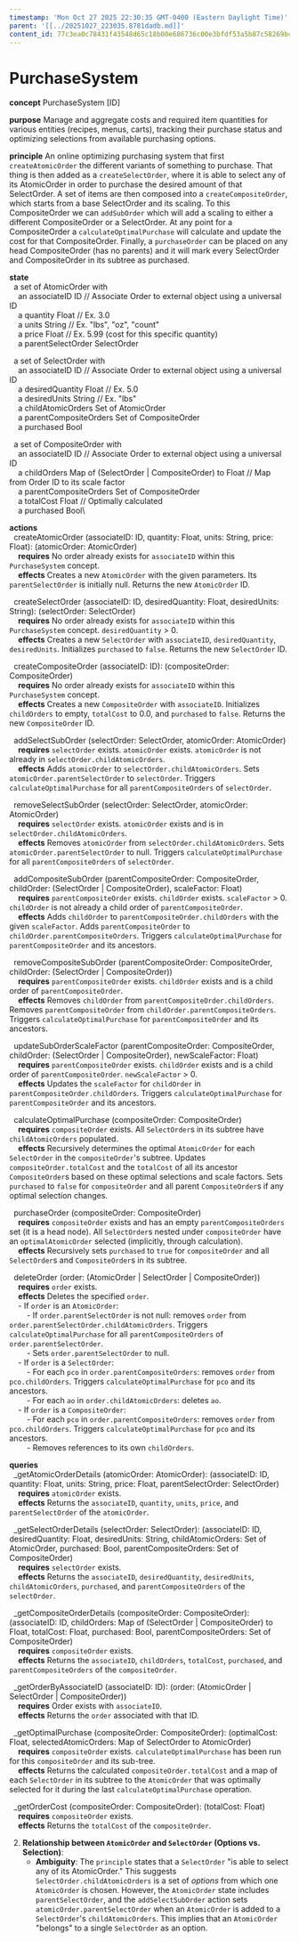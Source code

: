 ```yaml
---
timestamp: 'Mon Oct 27 2025 22:30:35 GMT-0400 (Eastern Daylight Time)'
parent: '[[../20251027_223035.8781dadb.md]]'
content_id: 77c3ea0c78431f43548d65c18b00e686736c00e3bfdf53a5b87c58269bc260e8
---
```


# PurchaseSystem

**concept** PurchaseSystem \[ID]

**purpose** Manage and aggregate costs and required item quantities for various entities (recipes, menus, carts), tracking their purchase status and optimizing selections from available purchasing options.

**principle** An online optimizing purchasing system that first `createAtomicOrder` the different variants of something to purchase. That thing is then added as a `createSelectOrder`, where it is able to select any of its AtomicOrder in order to purchase the desired amount of that SelectOrder. A set of items are then composed into a `createCompositeOrder`, which starts from a base SelectOrder and its scaling. To this CompositeOrder we can `addSubOrder` which will add a scaling to either a different CompositeOrder or a SelectOrder. At any point for a CompositeOrder a `calculateOptimalPurchase` will calculate and update the cost for that CompositeOrder. Finally, a `purchaseOrder` can be placed on any head CompositeOrder (has no parents) and it will mark every SelectOrder and CompositeOrder in its subtree as purchased.

**state**\
  a set of AtomicOrder with\
    an associateID ID // Associate Order to external object using a universal ID\
    a quantity Float // Ex. 3.0\
    a units String // Ex. "lbs", "oz", "count"\
    a price Float // Ex. 5.99 (cost for this specific quantity)\
    a parentSelectOrder SelectOrder

  a set of SelectOrder with\
    an associateID ID // Associate Order to external object using a universal ID\
    a desiredQuantity Float // Ex. 5.0\
    a desiredUnits String // Ex. "lbs"\
    a childAtomicOrders Set of AtomicOrder\
    a parentCompositeOrders Set of CompositeOrder\
    a purchased Bool

  a set of CompositeOrder with\
    an associateID ID // Associate Order to external object using a universal ID\
    a childOrders Map of (SelectOrder | CompositeOrder) to Float // Map from Order ID to its scale factor\
    a parentCompositeOrders Set of CompositeOrder\
    a totalCost Float // Optimally calculated\
    a purchased Bool\\

**actions**\
  createAtomicOrder (associateID: ID, quantity: Float, units: String, price: Float): (atomicOrder: AtomicOrder)\
    **requires** No order already exists for `associateID` within this `PurchaseSystem` concept.\
    **effects** Creates a new `AtomicOrder` with the given parameters. Its `parentSelectOrder` is initially null. Returns the new `AtomicOrder` ID.

  createSelectOrder (associateID: ID, desiredQuantity: Float, desiredUnits: String): (selectOrder: SelectOrder)\
    **requires** No order already exists for `associateID` within this `PurchaseSystem` concept. `desiredQuantity` > 0.\
    **effects** Creates a new `SelectOrder` with `associateID`, `desiredQuantity`, `desiredUnits`. Initializes `purchased` to `false`. Returns the new `SelectOrder` ID.

  createCompositeOrder (associateID: ID): (compositeOrder: CompositeOrder)\
    **requires** No order already exists for `associateID` within this `PurchaseSystem` concept.\
    **effects** Creates a new `CompositeOrder` with `associateID`. Initializes `childOrders` to empty, `totalCost` to 0.0, and `purchased` to `false`. Returns the new `CompositeOrder` ID.

  addSelectSubOrder (selectOrder: SelectOrder, atomicOrder: AtomicOrder)\
    **requires** `selectOrder` exists. `atomicOrder` exists. `atomicOrder` is not already in `selectOrder.childAtomicOrders`.\
    **effects** Adds `atomicOrder` to `selectOrder.childAtomicOrders`. Sets `atomicOrder.parentSelectOrder` to `selectOrder`. Triggers `calculateOptimalPurchase` for all `parentCompositeOrders` of `selectOrder`.

  removeSelectSubOrder (selectOrder: SelectOrder, atomicOrder: AtomicOrder)\
    **requires** `selectOrder` exists. `atomicOrder` exists and is in `selectOrder.childAtomicOrders`.\
    **effects** Removes `atomicOrder` from `selectOrder.childAtomicOrders`. Sets `atomicOrder.parentSelectOrder` to null. Triggers `calculateOptimalPurchase` for all `parentCompositeOrders` of `selectOrder`.

  addCompositeSubOrder (parentCompositeOrder: CompositeOrder, childOrder: (SelectOrder | CompositeOrder), scaleFactor: Float)\
    **requires** `parentCompositeOrder` exists. `childOrder` exists. `scaleFactor` > 0. `childOrder` is not already a child order of `parentCompositeOrder`.\
    **effects** Adds `childOrder` to `parentCompositeOrder.childOrders` with the given `scaleFactor`. Adds `parentCompositeOrder` to `childOrder.parentCompositeOrders`. Triggers `calculateOptimalPurchase` for `parentCompositeOrder` and its ancestors.

  removeCompositeSubOrder (parentCompositeOrder: CompositeOrder, childOrder: (SelectOrder | CompositeOrder))\
    **requires** `parentCompositeOrder` exists. `childOrder` exists and is a child order of `parentCompositeOrder`.\
    **effects** Removes `childOrder` from `parentCompositeOrder.childOrders`. Removes `parentCompositeOrder` from `childOrder.parentCompositeOrders`. Triggers `calculateOptimalPurchase` for `parentCompositeOrder` and its ancestors.

  updateSubOrderScaleFactor (parentCompositeOrder: CompositeOrder, childOrder: (SelectOrder | CompositeOrder), newScaleFactor: Float)\
    **requires** `parentCompositeOrder` exists. `childOrder` exists and is a child order of `parentCompositeOrder`. `newScaleFactor` > 0.\
    **effects** Updates the `scaleFactor` for `childOrder` in `parentCompositeOrder.childOrders`. Triggers `calculateOptimalPurchase` for `parentCompositeOrder` and its ancestors.

  calculateOptimalPurchase (compositeOrder: CompositeOrder)\
    **requires** `compositeOrder` exists. All `SelectOrder`s in its subtree have `childAtomicOrders` populated.\
    **effects** Recursively determines the optimal `AtomicOrder` for each `SelectOrder` in the `compositeOrder`'s subtree. Updates `compositeOrder.totalCost` and the `totalCost` of all its ancestor `CompositeOrder`s based on these optimal selections and scale factors. Sets `purchased` to `false` for `compositeOrder` and all parent `CompositeOrder`s if any optimal selection changes.

  purchaseOrder (compositeOrder: CompositeOrder)\
    **requires** `compositeOrder` exists and has an empty `parentCompositeOrders` set (it is a head node). All `SelectOrder`s nested under `compositeOrder` have an `optimalAtomicOrder` selected (implicitly, through calculation).\
    **effects** Recursively sets `purchased` to `true` for `compositeOrder` and all `SelectOrder`s and `CompositeOrder`s in its subtree.

  deleteOrder (order: (AtomicOrder | SelectOrder | CompositeOrder))\
    **requires** `order` exists.\
    **effects** Deletes the specified `order`.\
    - If `order` is an `AtomicOrder`:\
        - If `order.parentSelectOrder` is not null: removes `order` from `order.parentSelectOrder.childAtomicOrders`. Triggers `calculateOptimalPurchase` for all `parentCompositeOrders` of `order.parentSelectOrder`.\
        - Sets `order.parentSelectOrder` to null.\
    - If `order` is a `SelectOrder`:\
        - For each `pco` in `order.parentCompositeOrders`: removes `order` from `pco.childOrders`. Triggers `calculateOptimalPurchase` for `pco` and its ancestors.\
        - For each `ao` in `order.childAtomicOrders`: deletes `ao`.\
    - If `order` is a `CompositeOrder`:\
        - For each `pco` in `order.parentCompositeOrders`: removes `order` from `pco.childOrders`. Triggers `calculateOptimalPurchase` for `pco` and its ancestors.\
        - Removes references to its own `childOrders`.

**queries**\
  \_getAtomicOrderDetails (atomicOrder: AtomicOrder): (associateID: ID, quantity: Float, units: String, price: Float, parentSelectOrder: SelectOrder)\
    **requires** `atomicOrder` exists.\
    **effects** Returns the `associateID`, `quantity`, `units`, `price`, and `parentSelectOrder` of the `atomicOrder`.

  \_getSelectOrderDetails (selectOrder: SelectOrder): (associateID: ID, desiredQuantity: Float, desiredUnits: String, childAtomicOrders: Set of AtomicOrder, purchased: Bool, parentCompositeOrders: Set of CompositeOrder)\
    **requires** `selectOrder` exists.\
    **effects** Returns the `associateID`, `desiredQuantity`, `desiredUnits`, `childAtomicOrders`, `purchased`, and `parentCompositeOrders` of the `selectOrder`.

  \_getCompositeOrderDetails (compositeOrder: CompositeOrder): (associateID: ID, childOrders: Map of (SelectOrder | CompositeOrder) to Float, totalCost: Float, purchased: Bool, parentCompositeOrders: Set of CompositeOrder)\
    **requires** `compositeOrder` exists.\
    **effects** Returns the `associateID`, `childOrders`, `totalCost`, `purchased`, and `parentCompositeOrders` of the `compositeOrder`.

  \_getOrderByAssociateID (associateID: ID): (order: (AtomicOrder | SelectOrder | CompositeOrder))\
    **requires** Order exists with `associateID`.\
    **effects** Returns the `order` associated with that ID.

  \_getOptimalPurchase (compositeOrder: CompositeOrder): (optimalCost: Float, selectedAtomicOrders: Map of SelectOrder to AtomicOrder)\
    **requires** `compositeOrder` exists. `calculateOptimalPurchase` has been run for this `compositeOrder` and its sub-tree.\
    **effects** Returns the calculated `compositeOrder.totalCost` and a map of each `SelectOrder` in its subtree to the `AtomicOrder` that was optimally selected for it during the last `calculateOptimalPurchase` operation.

  \_getOrderCost (compositeOrder: CompositeOrder): (totalCost: Float)\
    **requires** `compositeOrder` exists.\
    **effects** Returns the `totalCost` of the `compositeOrder`.

2. **Relationship between `AtomicOrder` and `SelectOrder` (Options vs. Selection)**:
   * **Ambiguity**: The `principle` states that a `SelectOrder` "is able to select any of its AtomicOrder." This suggests `SelectOrder.childAtomicOrders` is a set of *options* from which one `AtomicOrder` is chosen. However, the `AtomicOrder` state includes `parentSelectOrder`, and the `addSelectSubOrder` action sets `atomicOrder.parentSelectOrder` when an `AtomicOrder` is added to a `SelectOrder`'s `childAtomicOrders`. This implies that an `AtomicOrder` "belongs" to a single `SelectOrder` as an option.
